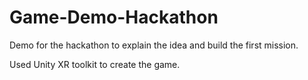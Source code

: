 # Game-Demo-Hackathon
Demo for the hackathon to explain the idea and build the first mission.

Used Unity XR toolkit to create the game.
